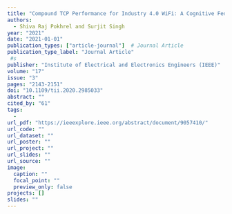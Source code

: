 ```yaml
---
title: "Compound TCP Performance for Industry 4.0 WiFi: A Cognitive Federated Learning Approach"
authors:
  - Shiva Raj Pokhrel and Surjit Singh
year: "2021"
date: "2021-01-01"
publication_types: ["article-journal"]  # Journal Article
publication_type_label: "Journal Article"
 #s
publisher: "Institute of Electrical and Electronics Engineers (IEEE)"
volume: "17"
issue: "3"
pages: "2143-2151"
doi: "10.1109/tii.2020.2985033"
abstract: ""
cited_by: "61"
tags:
  - 
url_pdf: "https://ieeexplore.ieee.org/abstract/document/9057410/"
url_code: ""
url_dataset: ""
url_poster: ""
url_project: ""
url_slides: ""
url_source: ""
image:
  caption: ""
  focal_point: ""
  preview_only: false
projects: []
slides: ""
---
```

